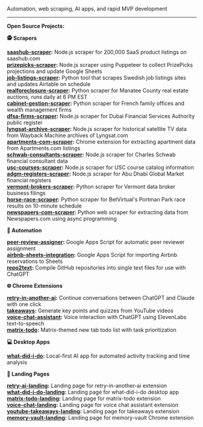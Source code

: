 Automation, web scraping, AI apps, and rapid MVP development

---

**Open Source Projects:**

**🕵️ Scrapers**

**[saashub-scraper](https://github.com/njraladdin/saashub-scraper-200k-listings):** Node.js scraper for 200,000 SaaS product listings on saashub.com  
**[prizepicks-scraper](https://github.com/njraladdin/prizepicks-scrape-scheduler):** Node.js scraper using Puppeteer to collect PrizePicks projections and update Google Sheets  
**[job-listings-scraper](https://github.com/njraladdin/job-listings-scraper-scheduler):** Python tool that scrapes Swedish job listings sites and updates Airtable on schedule  
**[realforeclosure-scraper](https://github.com/njraladdin/realforeclosure-scraper-scheduler):** Python scraper for Manatee County real estate auctions, runs daily at 6 PM EST  
**[cabinet-gestion-scraper](https://github.com/njraladdin/cabinet-gestion-patrimoine-scraper):** Python scraper for French family offices and wealth management firms  
**[dfsa-firms-scraper](https://github.com/njraladdin/dfsa-financial-firms-scraper):** Node.js scraper for Dubai Financial Services Authority public register  
**[lyngsat-archive-scraper](https://github.com/njraladdin/lyngsat-web-archive-scraper):** Node.js scraper for historical satellite TV data from Wayback Machine archives of Lyngsat.com  
**[apartments-com-scraper](https://github.com/njraladdin/chrome-extension-appartments-com-scraper):** Chrome extension for extracting apartment data from Apartments.com listings  
**[schwab-consultants-scraper](https://github.com/njraladdin/chwab-consultants-scraper):** Node.js scraper for Charles Schwab financial consultant data  
**[usc-courses-scraper](https://github.com/njraladdin/usc-university-courses-scraper):** Node.js scraper for USC course catalog information  
**[adgm-registers-scraper](https://github.com/njraladdin/adgm-resgiters-scraper):** Node.js scraper for Abu Dhabi Global Market financial registers  
**[vermont-brokers-scraper](https://github.com/njraladdin/vermont-state-data-brokers-scraper):** Python scraper for Vermont data broker business filings  
**[horse-race-scraper](https://github.com/njraladdin/horse-race-scraper-scheduler):** Python scraper for BetVirtual's Portman Park race results on 10-minute schedule  
**[newspapers-com-scraper](https://github.com/njraladdin/newspapers-com-scraper):** Python web scraper for extracting data from Newspapers.com using async programming  

**🤖 Automation**

**[peer-review-assigner](https://github.com/njraladdin/google-sheets-peer-review-assigner):** Google Apps Script for automatic peer reviewer assignment  
**[airbnb-sheets-integration](https://github.com/njraladdin/airbnb-reservations-to-gsheets-automation):** Google Apps Script for importing Airbnb reservations to Sheets  
**[repo2text](https://github.com/njraladdin/repo2text):** Compile GitHub repositories into single text files for use with ChatGPT  

**🌐 Chrome Extensions**

**[retry-in-another-ai](https://github.com/njraladdin/retry-in-another-ai):** Continue conversations between ChatGPT and Claude with one click  
**[takeaways](https://github.com/njraladdin/takeaways):** Generate key points and quizzes from YouTube videos  
**[voice-chat-assistant](https://github.com/njraladdin/chatbot-voice-chat-assistant):** Voice interaction with ChatGPT using ElevenLabs text-to-speech  
**[matrix-todo](https://github.com/njraladdin/matrix-todo-extension):** Matrix-themed new tab todo list with task prioritization  

**💻 Desktop Apps**

**[what-did-i-do](https://github.com/njraladdin/what-did-i-do):** Local-first AI app for automated activity tracking and time analysis  

**🌟 Landing Pages**

**[retry-ai-landing](https://github.com/njraladdin/retry-in-another-ai-landing-page):** Landing page for retry-in-another-ai extension  
**[what-did-i-do-landing](https://github.com/njraladdin/what-did-i-do-landing-page):** Landing page for what-did-i-do desktop app  
**[matrix-todo-landing](https://github.com/njraladdin/matrix-todo-landing-page):** Landing page for matrix-todo extension  
**[voice-chat-landing](https://github.com/njraladdin/voice-chat-assistant-landing-page):** Landing page for voice chat assistant extension  
**[youtube-takeaways-landing](https://github.com/njraladdin/youtube-takeaways-landing-page):** Landing page for takeaways extension  
**[memory-vault-landing](https://github.com/njraladdin/memory-vault-landing-page):** Landing page for memory-vault Chrome extension  

